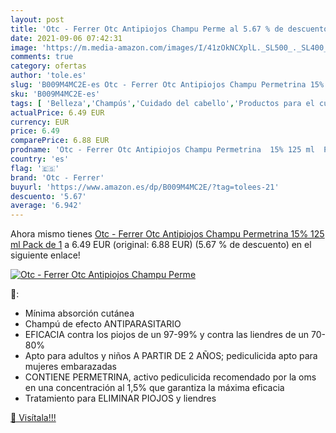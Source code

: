 ```yaml
---
layout: post
title: 'Otc - Ferrer Otc Antipiojos Champu Perme al 5.67 % de descuento'
date: 2021-09-06 07:42:31
image: 'https://m.media-amazon.com/images/I/41zOkNCXplL._SL500_._SL400_.jpg'
comments: true
category: ofertas
author: 'tole.es'
slug: 'B009M4MC2E-es Otc - Ferrer Otc Antipiojos Champu Permetrina 15% 125 ml...'
sku: 'B009M4MC2E-es'
tags: [ 'Belleza','Champús','Cuidado del cabello','Productos para el cuidado del cabello','champu','otc - ferrer', ]
actualPrice: 6.49 EUR
currency: EUR
price: 6.49
comparePrice: 6.88 EUR
prodname: 'Otc - Ferrer Otc Antipiojos Champu Permetrina  15% 125 ml  Pack de 1'
country: 'es'
flag: '🇪🇸'
brand: 'Otc - Ferrer'
buyurl: 'https://www.amazon.es/dp/B009M4MC2E/?tag=tolees-21'
descuento: '5.67'
average: '6.942'
---
```


Ahora mismo tienes [Otc - Ferrer Otc Antipiojos Champu Permetrina  15% 125 ml  Pack de 1](https://www.amazon.es/dp/B009M4MC2E/?tag=tolees-21) a 6.49 EUR (original: 6.88 EUR) (5.67 %  de descuento) en el siguiente enlace!

[![Otc - Ferrer Otc Antipiojos Champu Perme](https://m.media-amazon.com/images/I/41zOkNCXplL._SL500_._SL400_.jpg)](https://www.amazon.es/dp/B009M4MC2E/?tag=tolees-21)

🔎:

- Mínima absorción cutánea
- Champú de efecto ANTIPARASITARIO
- EFICACIA contra los piojos de un 97-99% y contra las liendres de un 70-80%
- Apto para adultos y niños A PARTIR DE 2 AÑOS; pediculicida apto para mujeres embarazadas
- CONTIENE PERMETRINA, activo pediculicida recomendado por la oms en una concentración al 1,5% que garantiza la máxima eficacia
- Tratamiento para ELIMINAR PIOJOS y liendres

[🛒 Visítala!!!](https://www.amazon.es/dp/B009M4MC2E/?tag=tolees-21)
